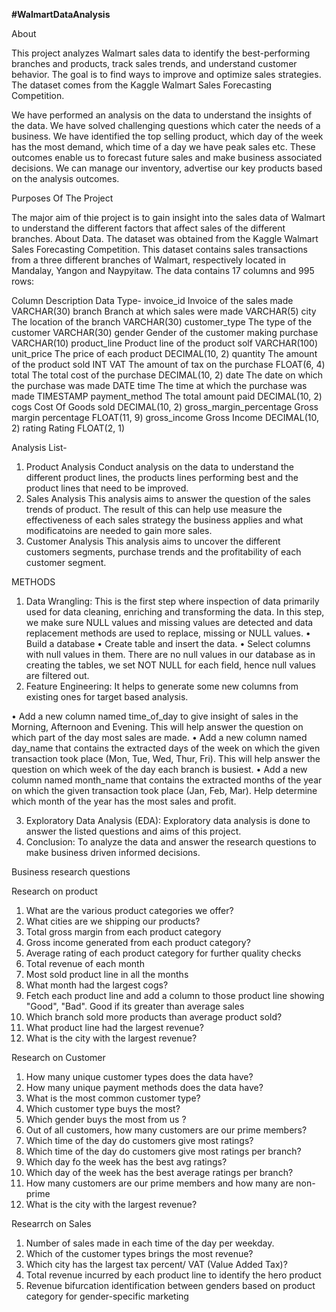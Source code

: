 **#WalmartDataAnalysis**

About

This project analyzes Walmart sales data to identify the best-performing branches and products, track sales trends, and understand customer behavior. The goal is to find ways to improve and optimize sales strategies. The dataset comes from the Kaggle Walmart Sales Forecasting Competition.

We have performed an analysis on the data to understand the insights of the data. We have solved challenging questions which cater the needs of a business. We have identified the top selling product, which day of the week has the most demand, which time of a day we have peak sales etc. These outcomes enable us to forecast future sales and make business associated decisions. We can manage our inventory, advertise our key products based on the analysis outcomes. 

Purposes Of The Project

The major aim of thie project is to gain insight into the sales data of Walmart to understand the different factors that affect sales of the different branches.
About Data. The dataset was obtained from the Kaggle Walmart Sales Forecasting Competition. This dataset contains sales transactions from a three different branches of Walmart, respectively located in Mandalay, Yangon and Naypyitaw. The data contains 17 columns and 995 rows:

Column	Description	Data Type-
invoice_id	Invoice of the sales made	VARCHAR(30)
branch	Branch at which sales were made	VARCHAR(5)
city	The location of the branch	VARCHAR(30)
customer_type	The type of the customer	VARCHAR(30)
gender	Gender of the customer making purchase	VARCHAR(10)
product_line	Product line of the product solf	VARCHAR(100)
unit_price	The price of each product	DECIMAL(10, 2)
quantity	The amount of the product sold	INT
VAT	The amount of tax on the purchase	FLOAT(6, 4)
total	The total cost of the purchase	DECIMAL(10, 2)
date	The date on which the purchase was made	DATE
time	The time at which the purchase was made	TIMESTAMP
payment_method	The total amount paid	DECIMAL(10, 2)
cogs	Cost Of Goods sold	DECIMAL(10, 2)
gross_margin_percentage	Gross margin percentage	FLOAT(11, 9)
gross_income	Gross Income	DECIMAL(10, 2)
rating	Rating	FLOAT(2, 1)

Analysis List-
1.	Product Analysis
Conduct analysis on the data to understand the different product lines, the products lines performing best and the product lines that need to be improved.
2.	Sales Analysis
This analysis aims to answer the question of the sales trends of product. The result of this can help use measure the effectiveness of each sales strategy the business applies and what modificatoins are needed to gain more sales.
3.	Customer Analysis
This analysis aims to uncover the different customers segments, purchase trends and the profitability of each customer segment.

METHODS
1.	Data Wrangling: This is the first step where inspection of data primarily used for data cleaning, enriching and transforming the data. In this step, we make sure NULL values and missing values are detected and data replacement methods are used to replace, missing or NULL values.
•	Build a database
•	Create table and insert the data.
•	Select columns with null values in them. There are no null values in our database as in creating the tables, we set NOT NULL for each field, hence null values are filtered out.
2.	Feature Engineering:  It helps to generate some new columns from existing ones for target based analysis. 

•	Add a new column named time_of_day to give insight of sales in the Morning, Afternoon and Evening. This will help answer the question on which part of the day most sales are made.
•	Add a new column named day_name that contains the extracted days of the week on which the given transaction took place (Mon, Tue, Wed, Thur, Fri). This will help answer the question on which week of the day each branch is busiest.
•	Add a new column named month_name that contains the extracted months of the year on which the given transaction took place (Jan, Feb, Mar). Help determine which month of the year has the most sales and profit.

3.	Exploratory Data Analysis (EDA): Exploratory data analysis is done to answer the listed questions and aims of this project.
4.	Conclusion: To analyze the data and answer the research questions to make business driven informed decisions. 

Business research questions

Research on product
1.	What are the various product categories we offer?
2.	What cities are we shipping our products? 
3.	Total gross margin from each product category 
4.	Gross income generated from each product category? 
5.	 Average rating of each product category for further quality checks 
6.	Total revenue  of each month
7.	Most sold product line in all the months
8.	What month had the largest cogs?
9.	Fetch each product line and add a column to those product line showing "Good", "Bad". Good if its greater than average sales
10.	Which branch sold more products than average product sold?
11.	What product line had the largest revenue?
12.	What is the city with the largest revenue?


Research on Customer 
1.	How many unique customer types does the data have?
2.	How many unique payment methods does the data have?
3.	What is the most common customer type?
4.	Which customer type buys the most?
5.	Which gender buys the most from us ?
6.	Out of all customers, how many customers are our prime members?
7.	Which time of the day do customers give most ratings?
8.	Which time of the day do customers give most ratings per branch?
9.	Which day fo the week has the best avg ratings?
10.	 Which day of the week has the best average ratings per branch?
11.	How many customers are our prime members and how many are non-prime 
12.	What is the city with the largest revenue?

Researrch on Sales
1.	Number of sales made in each time of the day per weekday.
2.	Which of the customer types brings the most revenue?
3.	Which city has the largest tax percent/ VAT (Value Added Tax)?
4.	Total revenue incurred by each product line to identify the hero product 
5.	Revenue bifurcation identification between genders based on product category for gender-specific marketing

